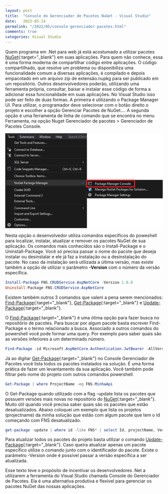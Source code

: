 ```yaml
---
layout: post
title:  "Console do Gerenciador de Pacotes NuGet - Visual Studio"
date:   2022-05-14
permalink: "/2022/05/console-gerenciador-pacotes.html"
comments: true
categories: Visual Studio
---
```


Quem programa em .Net para web já está acostumado a utilizar pacotes [NuGet][nuget-home]{:target="_blank"} em suas aplicações. Para quem não conhece, essa é uma forma moderna de compartilhar código entre aplicações. O código compartilhado, que resolve um problema ou disponibiliza uma funcionalidade comum a diversas aplicações, é compilado e depois empacotado em um arquivo zip de extensão.nupkg para ser publicado em um repositório. <!--more--> Outros desenvolvedores poderão, utilizando uma ferramenta própria, consultar, baixar e instalar esse código de forma a adicionar essa funcionalidade em suas aplicações. No Visual Studio isso pode ser feito de duas formas. A primeira é utilizando o Package Manager UI. Para utilizar, o programador deve selecionar com o botão direito o projeto e escolher a opção Gerenciar Pacotes de NuGet.... A segunda opção é uma ferramenta de linha de comando que se encontra no menu Ferramenta, na opção Nuget Gerenciador de pacotes > Gerenciador de Pacotes Console. 

<div style="display:flex; justify-content: center">
<img src="/assets/img/console-gerenciador-pacotes-fig-01.png" />
</div>

Nesta opção o desenvolvedor utiliza comandos específicos do poweshell para localizar, instalar, atualizar e remover os pacotes NuGet de sua aplicação. Os comandos mais conhecidos são o Install-Package e o Uninstall-Package. Você só precisa passar o nome do pacote que deseja instalar ou desinstalar e ele já faz a instalação ou a desinstalação do pacote. No caso da instalação será utilizada a última versão, mas existe também a opção de utilizar o parâmetro **-Version** com o número da versão específica. 

```powershell
Install-Package FNS.CRUDService.AspNetCore -Version 1.0.0
Uninstall-Package FNS.CRUDService.AspNetCore 
```

Existem também outros 3 comandos que valem a pena serem mencionados: [Find-Package][find-package-ref]{:target="_blank"}, [Get-Package][get-package-ref]{:target="_blank"} e [Update-Package][update-package-ref]{:target="_blank"}.

O [Find-Package][find-package-ref]{:target="_blank"} é uma ótima opção para fazer busca no repositório de pacotes. Para buscar por algum pacote basta escrever Find-Package e o termo relacionado a busca. Associado a outros comandos do powershell você pode formar uma query. Por exemplo para saber quais são as versões inferiores a um determinado número.

```powershell
Find-Package -id Microsoft.AspNetCore.Authentication.JwtBearer -AllVersions | foreach { $_.Versions} | Where Version -lt 6.0.0 | select version -first 10
```

Já ao digitar [Get-Package][get-package-ref]{:target="_blank"} no Console Gerenciador de Pacotes você lista todos os pacotes instalados na solução. É uma forma prática de fazer um levantamento da sua aplicação. Você também pode filtrar pelo nome do projeto com outros comandos powershell. 

```powershell
Get-Package | where ProjectName -eq FNS.MinhaApi
```

O Get-Package quando utilizado com a flag -update lista os pacotes que possuem versões mais novas no repositório do [NuGet][nuget-home]{:target="_blank"}. Muito útil quando você precisa saber quais são os pacotes que estão desatualizados. Abaixo coloquei um exemplo que lista os projetos (projectname) da minha solução que estão com algum pacote que tem o Id começando com FNS desatualizado.

```powershell
get-package -update | where id -like FNS* | select Id, projectName, Version | Format-Table -autosize -wrap
```

Para atualizar todos os pacotes do projeto basta utilizar o comando [Update-Package][update-package-ref]{:target="_blank"}. Caso queira atualizar apenas um pacote específico utilize o comando junto com o identificador do pacote. Existe o parâmetro -Version onde é possível passar a versão específica a ser atualizada.

Esse texto teve o propósito de incentivar os desenvolvedores .Net a utilizarem a ferramenta do Visual Studio chamada Console do Gerenciador de Pacotes. Ela é uma alternativa produtiva e flexível para gerenciar os pacotes NuGet das nossas aplicações.

[find-package-ref]: https://docs.microsoft.com/pt-br/nuget/reference/ps-reference/ps-ref-find-package
[get-package-ref]: https://docs.microsoft.com/pt-br/nuget/reference/ps-reference/ps-ref-get-package
[update-package-ref]: https://docs.microsoft.com/pt-br/nuget/reference/ps-reference/ps-ref-update-package
[nuget-home]: https://www.nuget.org/